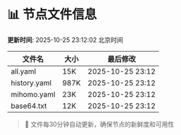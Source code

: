 # 📊 节点文件信息

**更新时间**: 2025-10-25 23:12:02 北京时间

| 文件名 | 大小 | 最后修改 |
|--------|------|----------|
| all.yaml | 15K | 2025-10-25 23:12 |
| history.yaml | 987K | 2025-10-25 23:12 |
| mihomo.yaml | 23K | 2025-10-25 23:12 |
| base64.txt | 12K | 2025-10-25 23:12 |

> 🔄 文件每30分钟自动更新，确保节点的新鲜度和可用性
